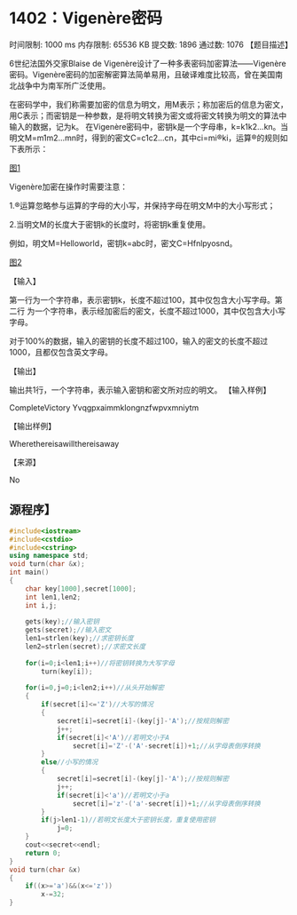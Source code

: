 # 1402：Vigenère密码

时间限制: 1000 ms         内存限制: 65536 KB
提交数: 1896     通过数: 1076
【题目描述】

6世纪法国外交家Blaise de Vigenère设计了一种多表密码加密算法——Vigenère密码。Vigenère密码的加密解密算法简单易用，且破译难度比较高，曾在美国南北战争中为南军所广泛使用。

   在密码学中，我们称需要加密的信息为明文，用M表示；称加密后的信息为密文，用C表示；而密钥是一种参数，是将明文转换为密文或将密文转换为明文的算法中输入的数据，记为k。 在Vigenère密码中，密钥k是一个字母串，k=k1k2…kn。当明文M=m1m2…mn时，得到的密文C=c1c2…cn，其中ci=mi®ki，运算®的规则如下表所示：

[图1](1402a.gif)

Vigenère加密在操作时需要注意：

1.®运算忽略参与运算的字母的大小写，并保持字母在明文M中的大小写形式；

2.当明文M的长度大于密钥k的长度时，将密钥k重复使用。

例如，明文M=Helloworld，密钥k=abc时，密文C=Hfnlpyosnd。

[图2](1402b.gif)


【输入】

第一行为一个字符串，表示密钥k，长度不超过100，其中仅包含大小写字母。第二行    为一个字符串，表示经加密后的密文，长度不超过1000，其中仅包含大小写字母。

对于100%的数据，输入的密钥的长度不超过100，输入的密文的长度不超过1000，且都仅包含英文字母。

【输出】

输出共1行，一个字符串，表示输入密钥和密文所对应的明文。
【输入样例】

CompleteVictory
Yvqgpxaimmklongnzfwpvxmniytm

【输出样例】

Wherethereisawillthereisaway

【来源】

No

## 源程序】

```cpp
#include<iostream>
#include<cstdio>
#include<cstring>
using namespace std;
void turn(char &x);
int main()
{
	char key[1000],secret[1000];
	int len1,len2;
	int i,j;
 
	gets(key);//输入密钥
	gets(secret);//输入密文
	len1=strlen(key);//求密钥长度
	len2=strlen(secret);//求密文长度
	
	for(i=0;i<len1;i++)//将密钥转换为大写字母
		turn(key[i]);
 
	for(i=0,j=0;i<len2;i++)//从头开始解密
	{
		if(secret[i]<='Z')//大写的情况
		{
			secret[i]=secret[i]-(key[j]-'A');//按规则解密
			j++;
			if(secret[i]<'A')//若明文小于A
				secret[i]='Z'-('A'-secret[i])+1;//从字母表倒序转换
		}
		else//小写的情况
		{
			secret[i]=secret[i]-(key[j]-'A');//按规则解密
			j++;
			if(secret[i]<'a')//若明文小于a
				secret[i]='z'-('a'-secret[i])+1;//从字母表倒序转换
		}
		if(j>len1-1)//若明文长度大于密钥长度，重复使用密钥
			j=0;
	}
	cout<<secret<<endl;
    return 0;
}
void turn(char &x)
{
	if((x>='a')&&(x<='z'))
		x-=32;
}
```